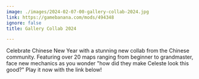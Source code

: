 ```yaml
---
image: ./images/2024-02-07-00-gallery-collab-2024.jpg
link: https://gamebanana.com/mods/494348
ignore: false
title: Gallery Collab 2024

---
```


Celebrate Chinese New Year with a stunning new collab from the Chinese community. Featuring over 20 maps ranging from beginner to grandmaster, face new mechanics as you wonder "how did they make Celeste look this good?" Play it now with the link below!